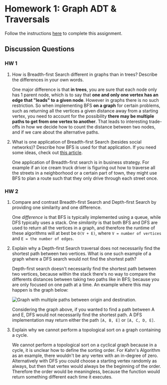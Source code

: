 # Homework 1: Graph ADT & Traversals

Follow the instructions [here](https://make-school-courses.github.io/CS-2.2-Graphs-Recursion/#/Assignments/01-Graph-ADT) to complete this assignment.

## Discussion Questions

### HW 1

1. How is Breadth-first Search different in graphs than in trees? Describe the differences in your own words.

    One major difference is that **in trees**, you are sure that each node only has 1 parent node, which is to say that **one and only one vertex has an edge that "leads" to a given node**. However in graphs there is no such restriction. So when implementing BFS **on a graph** for certain problems, such as returning all the vertices a given distance away from a starting vertex, you need to account for the possibility **there may be multiple paths to get from one vertex to another**. That leads to interesting trade-offs in how we decide how to count the distance between two nodes, and if we care about the alternative paths.

2. What is one application of Breadth-first Search (besides social networks)? Describe how BFS is used for that application. If you need some ideas, check out [this article](https://www.geeksforgeeks.org/applications-of-breadth-first-traversal/?ref=rp).

    One application of Breadth-first search is in business strategy. For example if an ice cream truck driver is figuring out how to traverse all the streets in a neighborhood or a certain part of town, they might use BFS to plan a route such that they only drive through each street once.

### HW 2

1. Compare and contrast Breadth-first Search and Depth-first Search by providing one similarity and one difference.

    One *difference* is that BFS is typically implemented using a queue, while DFS typically uses a stack. One *similarity* is that both BFS and DFS are used to return all the vertices in a graph, and therefore the runtime of these algorithms will at best be ```O(V + E)```, where ```V = number of vertices``` and ```E = the number of edges```.

2. Explain why a Depth-first Search traversal does not necessarily find the shortest path between two vertices. What is one such example of a graph where a DFS search would not find the shortest path?

    Depth-first search doesn't necessarily find the shortest path between two vertices, because within the stack there's no way to compare the differents distances between taking two paths like in BFS; because you are only focused on one path at a time. An example where this may happen is the graph below:

    ![Graph with multiple paths between origin and destination.](https://i.postimg.cc/WbBz5VVP/Screen-Shot-2020-06-12-at-12-29-21-PM.png)

    Considering the graph above, if you wanted to find a path between A and E, DFS would not necessarily find the shortest path. A DFS implementation may return either the path ```[A, B, E]``` or ```[A, C, D, E]```.

3. Explain why we cannot perform a topological sort on a graph containing a cycle.

    We cannot perform a topological sort on a cyclical graph because in a cycle, it is unclear how to define the sorting order. For Kahn's Algorithm as an example, there wouldn't be any vertex with an in-degree of zero. Alternatively with DFS you could choose a starting vertex randomly as always, but then that vertex would always be the beginning of the order. Therefore the order would be meaningless, because the function would return something different each time it executes. 
